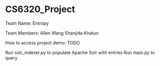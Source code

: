 # CS6320_Project
Team Name:
Entropy

Team Members:
Allen Wang
Shanjida Khatun

How to access project demo: TODO

Run solr_indexer.py to populate Apache Solr with entries
Run main.py to query